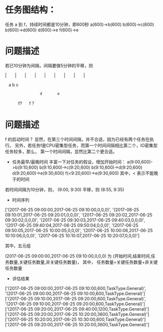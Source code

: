 # 任务图结构：
任务 a 到 f，持续时间都是10分钟，即600秒
a(600)->b(600)
b(600)->c(600)
b(600)->d(600)
d(600)->e
f(600)->e

# 问题描述
若已10分钟为间隔，间隔要做5分钟的平移，则

|       |       |       |       |       |       |       |       |

    a       b       c
    
                    d       e
                    
            f?      f？
             
# 问题描述
f 的启动时间？
显然，在第三个时间间隔，并不合适，因为已经有两个任务在执行。
另外，若任务f是CPU密集型任务，而第一个时间间隔相比第二个，IO密集型任务较多，那么，
第一个时间间隔，显然比第二个更合适。

- 任务最早/最晚时间
丰富一下对任务的假设，增加开始时间：
a(9:00,600)->b(9:10,600)
b(9:10,600)->c(9:20,600)
b(9:10,600)->d(9:20,600)
d(9:20,600)->e(9:30,600)
f(<9:20,600)->e(9:30,600)
其中，< 表示不能晚于的时间

若时间间隔为10分钟，则，
(9:00, 9:30)
平移，则
(8:55, 9:35)

- 时间序列

['(2017-06-25 09:00:00,2017-06-25 09:10:00,0,0,0)', '(2017-06-25 09:10:01,2017-06-25 09:20:01,0,0,0)', '(2017-06-25 09:20:02,2017-06-25 09:30:02,0,0,0)', '(2017-06-25 09:30:03,2017-06-25 09:40:03,0,0,0)', '(2017-06-25 09:40:04,2017-06-25 09:50:04,0,0,0)', '(2017-06-25 09:50:05,2017-06-25 10:00:05,0,0,0)', '(2017-06-25 10:00:06,2017-06-25 10:10:06,0,0,0)', '(2017-06-25 10:10:07,2017-06-25 10:20:07,0,0,0)']

其中，五元组

(2017-06-25 09:00:00,2017-06-25 09:10:00,0,0,0)
为
(开始时间,结束时间,任务数量,关键任务数量,非关键任务数量)，
    其中，
        任务数量=关键任务数量+非关键任务数量

- 评估结果

['(2017-06-25 09:00:00,2017-06-25 09:10:00,600,TaskType.General)', '(2017-06-25 09:00:00,2017-06-25 09:10:00,600,TaskType.General)']
['(2017-06-25 09:10:00,2017-06-25 09:20:00,600,TaskType.General)', '(2017-06-25 09:10:00,2017-06-25 09:20:00,600,TaskType.General)']
['(2017-06-25 09:20:00,2017-06-25 09:40:00,1200,TaskType.General)']
['(2017-06-25 09:20:00,2017-06-25 10:20:00,3600,TaskType.General)']
['(2017-06-25 10:20:00,2017-06-25 10:30:00,600,TaskType.General)']
['(2017-06-25 09:20:00,2017-06-25 10:20:00,3600,TaskType.General)']
